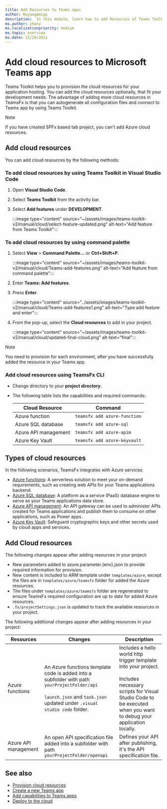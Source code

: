 ```yaml
---
title: Add Resources to Teams apps
author: MuyangAmigo
description:  In this module, learn how to add Resources of Teams Toolkit, advantages, limitations and capabilities
ms.author: zhany
ms.localizationpriority: medium
ms.topic: overview
ms.date: 11/29/2021
---
```


# Add cloud resources to Microsoft Teams app

Teams Toolkit helps you to provision the cloud resources for your application hosting. You can add the cloud resources optionally, that fit your development needs. The advantage of adding more cloud resources in TeamsFx is that you can autogenerate all configuration files and connect to Teams app by using Teams Toolkit.

> [!NOTE]
> If you have created SPFx based tab project, you can't add Azure cloud resources.

## Add cloud resources

You can add cloud resources by the following methods:

### To add cloud resources by using Teams Toolkit in Visual Studio Code

   1. Open **Visual Studio Code**.
   1. Select **Teams Toolkit** from the activity bar.
   1. Select **Add features** under **DEVELOPMENT**.

        :::image type="content" source="~/assets/images/teams-toolkit-v2/manual/cloud/select-feature-updated.png" alt-text="Add feature from Teams Toolkit":::

### To add cloud resources by using command palette

   1. Select **View** > **Command Palette...** or **Ctrl+Shift+P**.

      :::image type="content" source="~/assets/images/teams-toolkit-v2/manual/cloud/Teams-add-features.png" alt-text="Add feature from command palette":::

   1. Enter **Teams: Add features**.
   1. Press **Enter**.

      :::image type="content" source="../assets/images/teams-toolkit-v2/manual/cloud/Teams-add-features1.png" alt-text="Type add feature and enter":::

   1. From the pop-up, select the **Cloud resources** to add in your project.

      :::image type="content" source="~/assets/images/teams-toolkit-v2/manual/cloud/updated-final-cloud.png" alt-text="final":::

  > [!NOTE]
  > You need to provision for each environment, after you have successfully added the resource in your Teams app.

### Add cloud resources using TeamsFx CLI

* Change directory to your **project directory**.
* The following table lists the capabilities and required commands:

  |Cloud Resource|Command|
  |---------------|----------|
  | Azure function|`teamsfx add azure-function`|
  | Azure SQL database|`teamsfx add azure-sql`|
  | Azure API management|`teamsfx add azure-apim`|
  | Azure Key Vault|`teamsfx add azure-keyvault`|

## Types of cloud resources

In the following scenarios, TeamsFx integrates with Azure services:

* [Azure functions](/azure/azure-functions/functions-overview): A serverless solution to meet your on-demand requirements, such as creating web APIs for your Teams applications backend.
* [Azure SQL database](/azure/azure-sql/database/sql-database-paas-overview): A platform as a service (PaaS) database engine to serve as your Teams applications data store.
* [Azure API management](deploy.md): An API gateway can be used to administer APIs created for Teams applications and publish them to consume on other applications, such as Power apps.
* [Azure Key Vault](/azure/key-vault/general/overview): Safeguard cryptographic keys and other secrets used by cloud apps and services.

## Add Cloud resources

The following changes appear after adding resources in your project:

* New parameters added to azure.parameter.{env}.json to provide required information for provision.
* New content is included to ARM template under `templates/azure`, except the files are in `templates/azure/teamsfx` folder for added the Azure resources.
* The files under `templates/azure/teamsfx` folder are regenerated to ensure TeamsFx required configuration are up to date for added Azure resources.
* `.fx/projectSettings.json` is updated to track the available resources in your project.

The following additional changes appear after adding resources in your project:

|Resources|Changes|Description|
|---------------|---------------|-----------------------------|
|Azure functions|An Azure functions template code is added into a subfolder with path `yourProjectFolder/api`</br></br>`launch.json` and `task.json` updated under `.visual studio code` folder.| Includes a hello world http trigger template into your project.</br></br> Includes necessary scripts for Visual Studio Code to be executed when you want to debug your application locally.|
|Azure API management|An open API specification file added into a subfolder with path `yourProjectFolder/openapi`|Defines your API after publishing, it's the API specification file.|

## See also

* [Provision cloud resources](provision.md)
* [Create a new Teams app](create-new-project.md)
* [Add capabilities to Teams apps](add-capability.md)
* [Deploy to the cloud](deploy.md)

